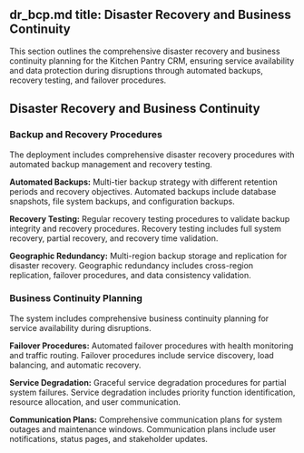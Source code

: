 dr_bcp.md
title: Disaster Recovery and Business Continuity
---
This section outlines the comprehensive disaster recovery and business continuity planning for the Kitchen Pantry CRM, ensuring service availability and data protection during disruptions through automated backups, recovery testing, and failover procedures.

## Disaster Recovery and Business Continuity

### Backup and Recovery Procedures

The deployment includes comprehensive disaster recovery procedures with automated backup management and recovery testing.

**Automated Backups:** Multi-tier backup strategy with different retention periods and recovery objectives. Automated backups include database snapshots, file system backups, and configuration backups.

**Recovery Testing:** Regular recovery testing procedures to validate backup integrity and recovery procedures. Recovery testing includes full system recovery, partial recovery, and recovery time validation.

**Geographic Redundancy:** Multi-region backup storage and replication for disaster recovery. Geographic redundancy includes cross-region replication, failover procedures, and data consistency validation.

### Business Continuity Planning

The system includes comprehensive business continuity planning for service availability during disruptions.

**Failover Procedures:** Automated failover procedures with health monitoring and traffic routing. Failover procedures include service discovery, load balancing, and automatic recovery.

**Service Degradation:** Graceful service degradation procedures for partial system failures. Service degradation includes priority function identification, resource allocation, and user communication.

**Communication Plans:** Comprehensive communication plans for system outages and maintenance windows. Communication plans include user notifications, status pages, and stakeholder updates.